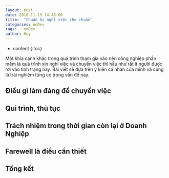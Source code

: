 ```yaml
---
layout: post
date: 2018-11-19 14:48:00
title:  "Chuẩn bị nghỉ việc cho chuẩn"
categories: noDev
tags:   noDev
author: Huy
---
```

* content
{:toc}

Một khía cạnh khác trong quá trình tham gia vào nên công nghiệp phần mềm là quá trình xin nghỉ việc và chuyển việc thì hầu như rất ít người được rơi vào tình trạng này. Bài viết sẽ dựa trên ý kiến cá nhân của mình và cũng là trải nghiệm từng có trong vấn đề này.





## Điều gì làm đáng để chuyển việc
## Qui trình, thủ tục 
## Trách nhiệm trong thời gian còn lại ở Doanh Nghiệp
## Farewell là điều cần thiết
## Tổng kết
